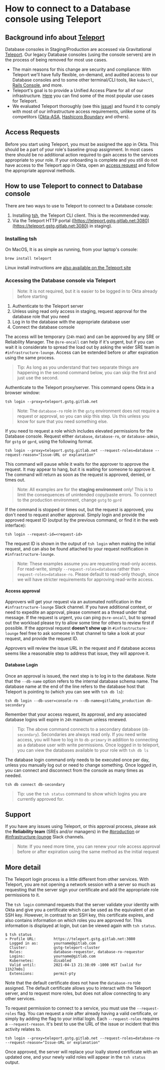 # How to connect to a Database console using Teleport

## Background info about [Teleport](https://goteleport.com/teleport/docs/)

Database consoles in Staging/Production are accessed via Gravitational [Teleport](https://goteleport.com/teleport/docs/). Our legacy Database consoles (using the console servers) are in the process of being removed for most use cases.

- The main reasons for this change are security and compliance: With Teleport we'll have fully flexible, on-demand, and audited access to our Database consoles and to some other terminal/CLI tools, like `kubectl`, [Rails Console](Connect_to_Rails_Console_via_Teleport.md), and more.
- Teleport's goal is to provide a Unified Access Plane for all of our infrastructure. [Here](https://goteleport.com/teleport/docs/#why-use-teleport) you can find some of the most popular use cases for Teleport.
- We evaluated Teleport thoroughly (see this [issue](https://gitlab.com/gitlab-com/gl-infra/reliability/-/issues/11568)) and found it to comply with most of our infrastructure access requirements, unlike some of its competitors ([Okta-ASA](https://gitlab.com/gitlab-com/gl-infra/reliability/-/issues/12042), [Hashicorp Boundary](https://gitlab.com/gitlab-com/gl-infra/reliability/-/issues/11666) and others).

## Access Requests

Before you start using Teleport, you must be assigned the app in Okta.  This should be a part of your role's baseline group assignment. In most cases there should be no additional action required to gain access to the services appropriate to your role. If your onboarding is complete and you still do not have access to the Teleport app in Okta, open an [access request](https://about.gitlab.com/handbook/business-technology/team-member-enablement/onboarding-access-requests/access-requests/) and follow the appropriate approval methods.

## How to use Teleport to connect to Database console

There are two ways to use to Teleport to connect to a Database console:

1. Installing [tsh](https://goteleport.com/teleport/docs/cli-docs/#tsh), the Teleport CLI client. This is the recommended way.
1. Via the Teleport HTTP portal ([https://teleport.gstg.gitlab.net:3080](https://teleport.gstg.gitlab.net:3080) in staging).

### Installing tsh

On MacOS, It is as simple as running, from your laptop's console:

```shell
brew install teleport
```

Linux install instructions are [also available on the Teleport site](https://goteleport.com/docs/installation/#linux)

### Accessing the Database console via Teleport

> Note: It is not required, but it is easier to be logged in to Okta already before starting

1. Authenticate to the Teleport server
2. Unless using read only access in staging, request approval for the database role that you need
3. Log in to the database with the appropriate database user
4. Connect the database console

The access will be temporary (`24h` max) and can be approved by any SRE or Reliability Manager.  The `@sre-oncall` can help if it's urgent, but if you can wait it is considerate to spread the load out by asking the wider SRE team in `#infrastructure-lounge`. Access can be extended before or after expiration using the same process.

> Tip: As long as you understand that two separate things are happening in the second command below, you can skip the first and just use the second.

Authenticate to the Teleport proxy/server. This command opens Okta in a browser window:

```shell
tsh login --proxy=teleport.gstg.gitlab.net
```

> Note: The `database-ro` role in the `gstg` environment does not require a request or approval, so you can skip this step. Us this unless you know for sure that you need something else.

If you need to request a role which includes elevated permissions for the Database console. Request either `database`, `database-ro`, or `database-admin`, for `gstg` or `gprd`, using the following format.

```shell
tsh login --proxy=teleport.gstg.gitlab.net --request-roles=database --request-reason="Issue-URL or explanation"
```

This command will pause while it waits for the approver to approve the request.  It may appear to hang, but it is waiting for someone to approve it.  The command will return as soon as the request is approved, denied, or times out.

> Note: All examples are for the **staging environment** only! This is to limit the consequences of unintended copy/paste errors.  To connect to the production environment, change `gstg` to `gprd`

If the command is stopped or times out, but the request is approved, you don't need to request another approval.  Simply login and provide the approved request ID (output by the previous command, or find it in the web interface):

```shell
tsh login --request-id=<request-id>
```

The request ID is shown in the output of `tsh login` when making the initial request, and can also be found attached to your request notification in `#infrastructure-lounge`.

> Note: These examples assume you are requesting read-only access.  For read-write, simply `--request-roles=database` rather than `--request-roles=database-ro`.  Please default to read-only though, since we will have stricter requirements for approving read-write access.

#### Access approval

Approvers will get your request via an automated notification in the `#infrastructure-lounge` Slack channel.  If you have additional context,
or need to expedite an approval, please comment as a thread under that message.  If the request is urgent, you can ping `@sre-oncall`, but
to spread out the workload please try to allow some time for others to review first if possible. If the approval request **doesn't show up** in
`#infrastructure-lounge` feel free to ask someone in that channel to take a look at your request, and provide the request ID.

Approvers will review the issue URL in the request and if database access seems like a reasonable step to address that issue, they will approve it.

#### Database Login

Once an approval is issued, the next step is to log in to the database. Note that the `--db-name` option refers to the internal database schema name.  The database name at the end of the line refers to the database host that Teleport is pointing to (which you can see with `tsh db ls`):

```shell
tsh db login --db-user=console-ro --db-name=gitlabhq_production db-secondary
```

Remember that your access request, its approval, and any associated database logins will expire in `24h` maximum unless renewed.

> Tip: The above command connects to a secondary database (`db-secondary`).  Secondaries are always read only.  If you need write access, you will have to log in to `db-primary` in addition to connecting as a database user with write permissions. Once logged in to teleport, you can view the databases available to your role with `tsh db ls`

The database login command only needs to be executed once per day, unless you manually log out or need to change something.  Once logged in, you can connect and disconnect from the console as many times as needed.

```shell
tsh db connect db-secondary
```

> Tip: use the `tsh status` command to show which logins you are currently approved for.

## Support

If you have any issues using Teleport, or this approval process, please ask the **Reliability team** (SREs and/or managers) in the [#production](https://gitlab.slack.com/archives/C101F3796) or [#infrastructure-lounge](https://gitlab.slack.com/archives/CB3LSMEJV) Slack channels.

> Note: If you need more time, you can renew your role access approval before or after expiration using the same method as the initial request

## More detail

The Teleport login process is a little different from other services.  With Teleport, you are not opening a network session with a server so much as requesting that the server sign your certificate and add the appropriate role permissions to it.

The `tsh login` command requests that the server validate your identity with Okta and give you a certificate which can be used as the equivalent of an SSH key.  However, in contrast to an SSH key, this certificate expires, and also contains information on which roles you are approved for.  This information is displayed at login, but can be viewed again with `tsh status`.

```text
$ tsh status
> Profile URL:        https://teleport.gstg.gitlab.net:3080
  Logged in as:       yourname@gitlab.com
  Cluster:            gstg-teleport-cluster
  Roles:              database-requestor, database-ro-requestor
  Logins:             yourname@gitlab.com
  Kubernetes:         disabled
  Valid until:        2021-04-13 21:38:09 -1000 HST [valid for 11h27m0s]
  Extensions:         permit-pty
```

Note that the default certificate does not have the `database-ro` role assigned. The default certificate allows you to interact with the Teleport server, and to request more roles, but does not allow connecting to any other services.

To request permission to connect to a service, you must use the `--request-roles` flag.  You can request a role after already having a valid certificate, or simply by adding the flag to your initial login. Each `--request-roles` requires a `--request-reason`. It's best to use the URL of the issue or incident that this activity relates to.

```shell
tsh login --proxy=teleport.gstg.gitlab.net --request-roles=database-ro --request-reason="Issue-URL or explanation"
```

Once approved, the server will replace your loally stored certificate with an updated one, and your newly valid roles will appear in the `tsh status` output.
